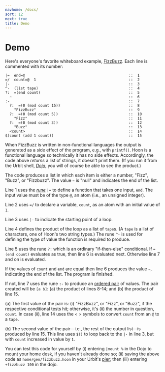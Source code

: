 ```yaml
---
navhome: /docs/
sort: 12
next: true
title: Demo
---
```


# Demo

Here's everyone's favorite whiteboard example, 
[FizzBuzz](https://en.wikipedia.org/wiki/Fizz_buzz).  Each 
line is commented with its number:

```
|=  end=@                                               ::  1
=/  count=@  1                                          ::  2
|-                                                      ::  3
^-  (list tape)                                         ::  4
?:  =(end count)                                        ::  5
  ~                                                     ::  6
:-                                                      ::  7
  ?:  =(0 (mod count 15))                               ::  8
    "FizzBuzz"                                          ::  9
  ?:  =(0 (mod count 5))                                ::  10
    "Fizz"                                              ::  11
  ?:  =(0 (mod count 3))                                ::  12
    "Buzz"                                              ::  13
  <count>                                               ::  14
$(count (add 1 count))                                  ::  15
```

When FizzBuzz is written in non-functional languages the 
output is generated as a side effect of the program, e.g., with 
`printf()`.  Hoon is a functional language so technically it 
has no side effects.  Accordingly, the code above *returns* a 
list of strings, it doesn't print them. (If you run it from the 
Urbit shell, [_Dojo_](../../using/shell), you will of course be 
able to see the product.)

The code produces a list in which each item is either a number, 
"Fizz", "Buzz", or "Fizzbuzz". The value `~` is "null" and indicates 
the end of the list.

Line 1 uses the _[rune](../../about/glossary#rune)_ `|=` to define 
a function that takes one input, `end`. The input value must be of 
the type `@`, an atom (i.e., an unsigned integer).

Line 2 uses `=/` to declare a variable, `count`, as an atom with an 
initial value of `1`.

Line 3 uses `|-` to indicate the starting point of a loop.

Line 4 defines the product of the loop as a list of `tape`s.
(A `tape` is a list of characters, one of Hoon's two string 
types.)  The rune `^-` is used for defining the type of value the 
function is required to produce.

Line 5 uses the rune `?:` which is an ordinary "if-then-else" 
conditional.  If `=(end count)` evaluates as true, then line 6 is 
evaluated next.  Otherwise line 7 and on is evaluated.

If the values of `count` and `end` are equal then line 6 produces the 
value `~`, indicating the end of the list. The program is finished.  

If not, line 7 uses the rune `:-` to produce an 
[ordered pair](https://en.wikipedia.org/wiki/Ordered_pair) of values. 
The pair created will be `[a b]`: (a) the product of lines 8-14; and 
(b) the product of line 15.

(a) The first value of the pair is: (i) "FizzBuzz", or "Fizz", or
"Buzz", if the respective conditional tests hit; otherwise, it's
(ii) the number in question, `count`.  In case (ii), line 14
uses the `< >` symbols to convert `count` from an `@` to a `tape`.

(b) The second value of the pair&mdash;i.e., the rest of the output 
list&mdash;is produced by line 15.  This line uses `$()` to loop back 
to the `|-` in line 3, but with `count` increased in value by `1`.

You can test this code for yourself by (i) entering `|mount %` in the 
Dojo to mount your home desk, if you haven't already done so; (ii) 
saving the above code as `home/gen/fizzbuzz.hoon` in your Urbit's 
[pier](../../about/glossary#pier); then (iii) entering `+fizzbuzz 100` 
in the dojo.
